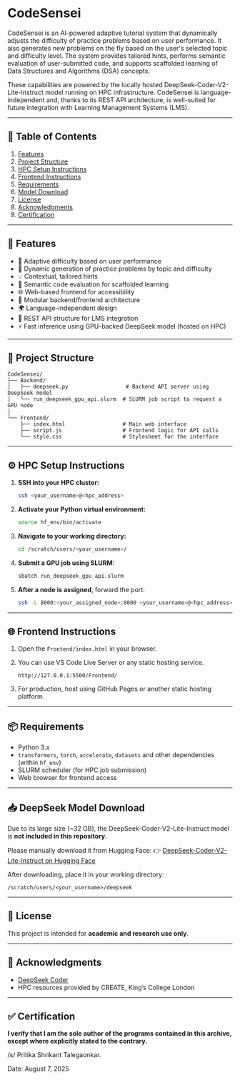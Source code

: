 # CodeSensei

CodeSensei is an AI-powered adaptive tutorial system that dynamically adjusts the difficulty of practice problems based on user performance. It also generates new problems on the fly based on the user's selected topic and difficulty level. The system provides tailored hints, performs semantic evaluation of user-submitted code, and supports scaffolded learning of Data Structures and Algorithms (DSA) concepts.

These capabilities are powered by the locally hosted DeepSeek-Coder-V2-Lite-Instruct model running on HPC infrastructure. CodeSensei is language-independent and, thanks to its REST API architecture, is well-suited for future integration with Learning Management Systems (LMS).

---

## 🧭 Table of Contents

1. [Features](#-features)
2. [Project Structure](#-project-structure)
3. [HPC Setup Instructions](#️-hpc-setup-instructions)
4. [Frontend Instructions](#-frontend-instructions)
5. [Requirements](#-requirements)
6. [Model Download](#-deepseek-model-download)
7. [License](#-license)
8. [Acknowledgments](#-acknowledgments)
9. [Certification](#-certification)

---

## 🚀 Features

- 🎯 Adaptive difficulty based on user performance
- 🧩 Dynamic generation of practice problems by topic and difficulty
- 💡 Contextual, tailored hints
- 🧠 Semantic code evaluation for scaffolded learning
- 🌐 Web-based frontend for accessibility
- 🧱 Modular backend/frontend architecture
- 🌍 Language-independent design
- 🔌 REST API structure for LMS integration
- ⚡ Fast inference using GPU-backed DeepSeek model (hosted on HPC)

---

## 📁 Project Structure

```
CodeSensei/
├── Backend/
│   ├── deepseek.py                  # Backend API server using DeepSeek model
│   └── run_deepseek_gpu_api.slurm  # SLURM job script to request a GPU node
│
└── Frontend/
    ├── index.html                  # Main web interface
    ├── script.js                   # Frontend logic for API calls
    └── style.css                   # Stylesheet for the interface
```

---

## ⚙️ HPC Setup Instructions

1. **SSH into your HPC cluster:**
   ```bash
   ssh <your_username>@<hpc_address>
   ```

2. **Activate your Python virtual environment:**
   ```bash
   source hf_env/bin/activate
   ```

3. **Navigate to your working directory:**
   ```bash
   cd /scratch/users/<your_username>/
   ```

4. **Submit a GPU job using SLURM:**
   ```bash
   sbatch run_deepseek_gpu_api.slurm
   ```

5. **After a node is assigned**, forward the port:
   ```bash
   ssh -L 8000:<your_assigned_node>:8000 <your_username>@<hpc_address>
   ```

---

## 🌐 Frontend Instructions

1. Open the `Frontend/index.html` in your browser.
2. You can use VS Code Live Server or any static hosting service.
   ```
   http://127.0.0.1:5500/Frontend/
   ```

3. For production, host using GitHub Pages or another static hosting platform.

---

## 📦 Requirements

- Python 3.x
- `transformers`, `torch`, `accelerate`, `datasets` and other dependencies (within `hf_env`)
- SLURM scheduler (for HPC job submission)
- Web browser for frontend access

---

## 📥 DeepSeek Model Download

Due to its large size (~32 GB), the DeepSeek-Coder-V2-Lite-Instruct model is **not included in this repository**.

Please manually download it from Hugging Face:
👉 [DeepSeek-Coder-V2-Lite-Instruct on Hugging Face](https://huggingface.co/deepseek-ai/DeepSeek-Coder-V2-Lite-Instruct/tree/main)

After downloading, place it in your working directory:
```
/scratch/users/<your_username>/deepseek
```

---

## 📄 License

This project is intended for **academic and research use only**.

---

## 🙏 Acknowledgments

- [DeepSeek Coder](https://huggingface.co/deepseek-ai/DeepSeek-Coder-V2-Lite-Instruct)
- HPC resources provided by CREATE, King’s College London

---

## ✅ Certification

**I verify that I am the sole author of the programs contained in this archive, except where explicitly stated to the contrary.**

/s/ Pritika Shrikant Talegaonkar. 

Date: August 7, 2025